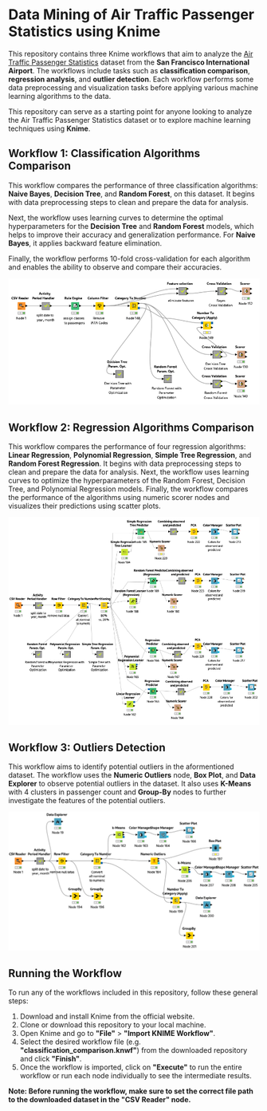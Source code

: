 # Data Mining of Air Traffic Passenger Statistics using Knime

This repository contains three Knime workflows that aim to analyze the [Air Traffic Passenger Statistics](https://data.sfgov.org/Transportation/Air-Traffic-Passenger-Statistics/rkru-6vcg) dataset from the **San Francisco International Airport**. The workflows include tasks such as **classification comparison**, **regression analysis**, and **outlier detection**. Each workflow performs some data preprocessing and visualization tasks before applying various machine learning algorithms to the data.

This repository can serve as a starting point for anyone looking to analyze the Air Traffic Passenger Statistics dataset or to explore machine learning techniques using **Knime**.

## Workflow 1: Classification Algorithms Comparison

This workflow compares the performance of three classification algorithms: **Naive Bayes**, **Decision Tree**, and **Random Forest**, on this dataset.
It begins with data preprocessing steps to clean and prepare the data for analysis.

Next, the workflow uses learning curves to determine the optimal hyperparameters for the **Decision Tree** and **Random Forest** models, which helps to improve their accuracy and generalization performance. For **Naive Bayes**, it applies backward feature elimination.

Finally, the workflow performs 10-fold cross-validation for each algorithm and enables the ability to observe and compare their accuracies.

![Pic1](./readme-images/pic1.png)

## Workflow 2: Regression Algorithms Comparison

This workflow compares the performance of four regression algorithms: **Linear Regression**, **Polynomial Regression**, **Simple Tree Regression**, and **Random Forest Regression**. It begins with data preprocessing steps to clean and prepare the data for analysis. Next, the workflow uses learning curves to optimize the hyperparameters of the Random Forest, Decision Tree, and Polynomial Regression models. Finally, the workflow compares the performance of the algorithms using numeric scorer nodes and visualizes their predictions using scatter plots.

![Pic2](./readme-images/pic2.png)

## Workflow 3: Outliers Detection

This workflow aims to identify potential outliers in the aformentioned dataset. The workflow uses the **Numeric Outliers** node, **Box Plot**, and **Data Explorer** to observe potential outliers in the dataset. It also uses **K-Means** with 4 clusters in passenger count and **Group-By** nodes to further investigate the features of the potential outliers.

![Pic3](./readme-images/pic3.png)

## Running the Workflow

To run any of the workflows included in this repository, follow these general steps:

1. Download and install Knime from the official website.
2. Clone or download this repository to your local machine.
3. Open Knime and go to **"File"** > **"Import KNIME Workflow"**.
4. Select the desired workflow file (e.g. **"classification_comparison.knwf"**) from the downloaded repository and click **"Finish"**.
5. Once the workflow is imported, click on **"Execute"** to run the entire workflow or run each node individually to see the intermediate results.

**Note: Before running the workflow, make sure to set the correct file path to the downloaded dataset in the "CSV Reader" node.**
